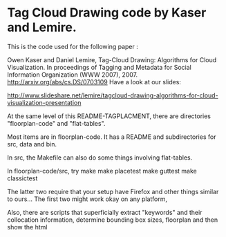 # Tag Cloud Drawing code by Kaser and Lemire.



This is the code used for the following paper :

Owen Kaser and Daniel Lemire, Tag-Cloud Drawing: Algorithms for Cloud Visualization. In proceedings of Tagging and Metadata for Social Information Organization (WWW 2007), 2007. http://arxiv.org/abs/cs.DS/0703109
Have a look at our slides:

http://www.slideshare.net/lemire/tagcloud-drawing-algorithms-for-cloud-visualization-presentation



At the same level of this README-TAGPLACMENT, there are
directories "floorplan-code" and "flat-tables".

Most items are in floorplan-code.  It has a README and
subdirectories for src, data and bin.

In src, the Makefile can also do some things involving flat-tables.

In floorplan-code/src, try
     make
     make placetest
     make guttest
     make classictest

The latter two require that your setup have Firefox and other things similar
to ours...  The first two might work okay on any platform,


Also, there are  scripts that superficially extract "keywords" and their collocation information, determine bounding box sizes,   floorplan and then show the html
